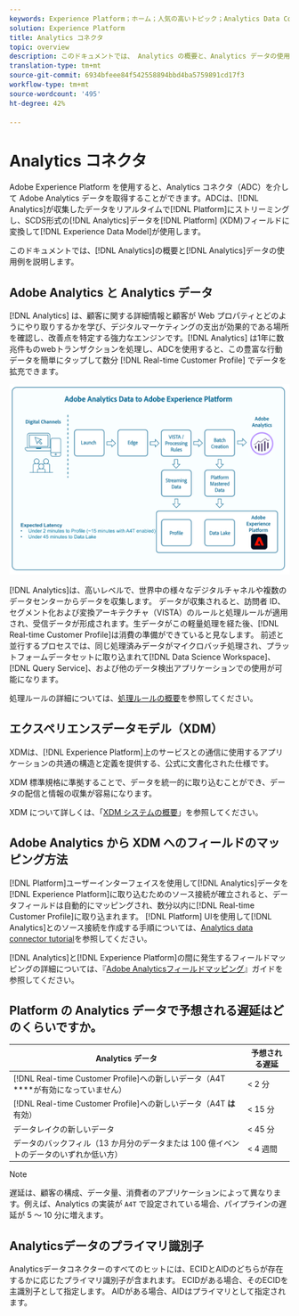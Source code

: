 ```yaml
---
keywords: Experience Platform；ホーム；人気の高いトピック；Analytics Data Connector;analytics;Analytics
solution: Experience Platform
title: Analytics コネクタ
topic: overview
description: このドキュメントでは、 Analytics の概要と、Analytics データの使用例を説明します。
translation-type: tm+mt
source-git-commit: 6934bfeee84f542558894bbd4ba5759891cd17f3
workflow-type: tm+mt
source-wordcount: '495'
ht-degree: 42%

---
```



# Analytics コネクタ

Adobe Experience Platform を使用すると、Analytics コネクタ（ADC）を介して Adobe Analytics データを取得することができます。ADCは、[!DNL Analytics]が収集したデータをリアルタイムで[!DNL Platform]にストリーミングし、SCDS形式の[!DNL Analytics]データを[!DNL Platform] (XDM)フィールドに変換して[!DNL Experience Data Model]が使用します。

このドキュメントでは、[!DNL Analytics]の概要と[!DNL Analytics]データの使用例を説明します。

## Adobe Analytics と Analytics データ

[!DNL Analytics] は、顧客に関する詳細情報と顧客が Web プロパティとどのようにやり取りするかを学び、デジタルマーケティングの支出が効果的である場所を確認し、改善点を特定する強力なエンジンです。[!DNL Analytics] は1年に数兆件ものwebトランザクションを処理し、ADCを使用すると、この豊富な行動データを簡単にタップして数分 [!DNL Real-time Customer Profile] でデータを拡充できます。

![](./images/analytics-data-experience-platform.png)

[!DNL Analytics]は、高いレベルで、世界中の様々なデジタルチャネルや複数のデータセンターからデータを収集します。 データが収集されると、訪問者 ID、セグメント化および変換アーキテクチャ（VISTA）のルールと処理ルールが適用され、受信データが形成されます。生データがこの軽量処理を経た後、[!DNL Real-time Customer Profile]は消費の準備ができていると見なします。 前述と並行するプロセスでは、同じ処理済みデータがマイクロバッチ処理され、プラットフォームデータセットに取り込まれて[!DNL Data Science Workspace]、[!DNL Query Service]、および他のデータ検出アプリケーションでの使用が可能になります。

処理ルールの詳細については、[処理ルールの概要](https://docs.adobe.com/content/help/ja-JP/analytics/admin/admin-tools/processing-rules/processing-rules.html)を参照してください。

## エクスペリエンスデータモデル（XDM）

XDMは、[!DNL Experience Platform]上のサービスとの通信に使用するアプリケーションの共通の構造と定義を提供する、公式に文書化された仕様です。

XDM 標準規格に準拠することで、データを統一的に取り込むことができ、データの配信と情報の収集が容易になります。

XDM について詳しくは、「[XDM システムの概要](../../../xdm/home.md)」を参照してください。

## Adobe Analytics から XDM へのフィールドのマッピング方法

[!DNL Platform]ユーザーインターフェイスを使用して[!DNL Analytics]データを[!DNL Experience Platform]に取り込むためのソース接続が確立されると、データフィールドは自動的にマッピングされ、数分以内に[!DNL Real-time Customer Profile]に取り込まれます。 [!DNL Platform] UIを使用して[!DNL Analytics]とのソース接続を作成する手順については、[Analytics data connector tutorial](../../tutorials/ui/create/adobe-applications/analytics.md)を参照してください。

[!DNL Analytics]と[!DNL Experience Platform]の間に発生するフィールドマッピングの詳細については、『[Adobe Analyticsフィールドマッピング](./mapping/analytics.md)』ガイドを参照してください。

## Platform の Analytics データで予想される遅延はどのくらいですか。

| Analytics データ | 予想される遅延 |
| -------------- | ---------------- |
| [!DNL Real-time Customer Profile]への新しいデータ（A4T ****&#x200B;が有効になっていません） | &lt; 2 分 |
| [!DNL Real-time Customer Profile]への新しいデータ（A4T **は**&#x200B;有効） | &lt; 15 分 |
| データレイクの新しいデータ | &lt; 45 分 |
| データのバックフィル（13 か月分のデータまたは 100 億イベントのデータのいずれか低い方） | &lt; 4 週間 |

>[!NOTE]
>
> 遅延は、顧客の構成、データ量、消費者のアプリケーションによって異なります。例えば、Analytics の実装が `A4T` で設定されている場合、パイプラインの遅延が 5 ～ 10 分に増えます。

## Analyticsデータのプライマリ識別子

Analyticsデータコネクターのすべてのヒットには、ECIDとAIDのどちらが存在するかに応じたプライマリ識別子が含まれます。 ECIDがある場合、そのECIDを主識別子として指定します。 AIDがある場合、AIDはプライマリとして指定されます。